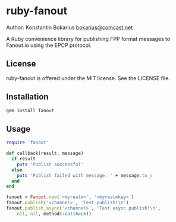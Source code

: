 ruby-fanout
===========

Author: Konstantin Bokarius <bokarius@comcast.net>

A Ruby convenience library for publishing FPP format messages to Fanout.io using the EPCP protocol.

License
-------

ruby-fanout is offered under the MIT license. See the LICENSE file.

Installation
------------

```sh
gem install fanout
```

Usage
-----

```Ruby
require 'fanout'

def callback(result, message)
  if result
    puts 'Publish successful'
  else
    puts 'Publish failed with message: ' + message.to_s
  end
end

fanout = Fanout.new('<myrealm>', '<myrealmkey>')
fanout.publish('<channel>', 'Test publish!\n')
fanout.publish_async('<channel>', 'Test async publish!\n',
    nil, nil, method(:callback))
```
